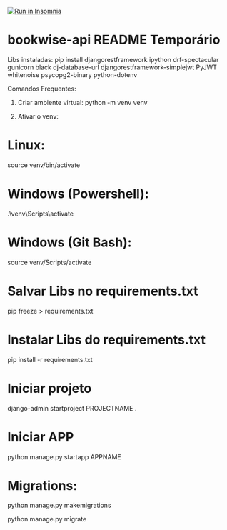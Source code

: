 <a href="https://insomnia.rest/run/?label=BookWise%20API&uri=https%3A%2F%2Fgithub.com%2FBookWise-API%2Fbookwise-api%2Fblob%2Fmain%2FBookWise_InsomniaProject" target="_blank"><img src="https://insomnia.rest/images/run.svg" alt="Run in Insomnia"></a>

# bookwise-api README Temporário 

Libs instaladas:
pip install djangorestframework ipython drf-spectacular gunicorn black dj-database-url djangorestframework-simplejwt PyJWT whitenoise psycopg2-binary python-dotenv

Comandos Frequentes: 

1. Criar ambiente virtual:
python -m venv venv

2. Ativar o venv:
# Linux:
source venv/bin/activate

# Windows (Powershell):
.\venv\Scripts\activate

# Windows (Git Bash):
source venv/Scripts/activate


# Salvar Libs no requirements.txt
pip freeze > requirements.txt
# Instalar Libs do requirements.txt
pip install -r requirements.txt

# Iniciar projeto
django-admin startproject PROJECTNAME .
# Iniciar APP
python manage.py startapp APPNAME

# Migrations:
python manage.py makemigrations

python manage.py migrate
